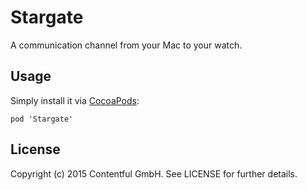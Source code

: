 # Stargate

A communication channel from your Mac to your watch.

## Usage

Simply install it via [CocoaPods][4]:

```
pod 'Stargate'
```

## License

Copyright (c) 2015 Contentful GmbH. See LICENSE for further details.


[4]: http://cocoapods.org
